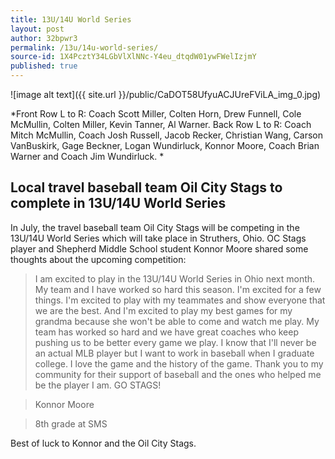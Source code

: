 ```yaml
---
title: 13U/14U World Series
layout: post
author: 32bpwr3
permalink: /13u/14u-world-series/
source-id: 1X4PcztY34LGbVlXlNNc-Y4eu_dtqdW01ywFWelIzjmY
published: true
---
```

![image alt text]({{ site.url }}/public/CaDOT58UfyuACJUreFViLA_img_0.jpg)

*Front Row L to R: Coach Scott Miller, Colten Horn, Drew Funnell, Cole McMullin, Colten Miller, Kevin Tanner, Al Warner. Back Row L to R: Coach Mitch McMullin, Coach Josh Russell, Jacob Recker, Christian Wang, Carson VanBuskirk, Gage Beckner, Logan Wundirluck, Konnor Moore, Coach Brian Warner and Coach Jim Wundirluck. *

## Local travel baseball team Oil City Stags to complete in 13U/14U World Series

In July, the travel baseball team Oil City Stags will be competing in the 13U/14U World Series which will take place in Struthers, Ohio. OC Stags player and Shepherd Middle School student Konnor Moore shared some thoughts about the upcoming competition:

>I am excited to play in the 13U/14U World Series in Ohio next month. My team and I have worked so hard this season. I'm excited for a few things. I'm excited to play with my teammates and show everyone that we are the best. And I'm excited to play my best games for my grandma because she won't be able to come and watch me play. My team has worked so hard and we have great coaches who keep pushing us to be better every game we play. I know that I'll never be an actual MLB player but I want to work in baseball when I graduate college. I love the game and the history of the game. Thank you to my community for their support of baseball and the ones who helped me be the player I am. GO STAGS! 

>Konnor Moore

>8th grade at SMS

Best of luck to Konnor and the Oil City Stags.

